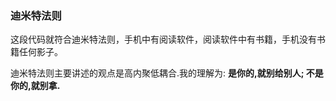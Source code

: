 ### 迪米特法则
这段代码就符合迪米特法则，手机中有阅读软件，阅读软件中有书籍，手机没有书籍任何影子。

迪米特法则主要讲述的观点是高内聚低耦合.我的理解为: 
**是你的,就别给别人; 不是你的,就别拿.**


